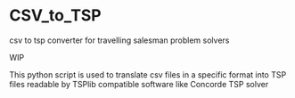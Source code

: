 # CSV_to_TSP
csv to tsp converter for travelling salesman problem solvers


WIP

This python script is used to translate csv files in a specific format into TSP files readable by TSPlib compatible software like Concorde TSP solver
